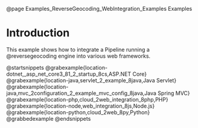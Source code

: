 @page Examples_ReverseGeocoding_WebIntegration_Examples Examples

# Introduction

This example shows how to integrate a Pipeline running a @reversegeocoding engine into various web frameworks.

@startsnippets
@grabexample{location-dotnet,_asp_net_core3_81_2_startup_8cs,ASP.NET Core}
@grabexample{location-java,servlet_2_example_8java,Java Servlet}
@grabexample{location-java,mvc_2configuration_2_example_mvc_config_8java,Java Spring MVC}
@grabexample{location-php,cloud_2web_integration_8php,PHP}
@grabexample{location-node,web_integration_8js,Node.js}
@grabexample{location-python,cloud_2web_8py,Python}
@grabbedexample
@endsnippets
